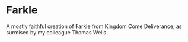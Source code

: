 # Farkle
A mostly faithful creation of Farkle from Kingdom Come Deliverance, as surmised by my colleague Thomas Wells
